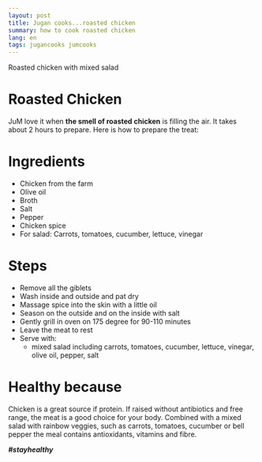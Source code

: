 ```yaml
---
layout: post
title: Jugan cooks...roasted chicken
summary: how to cook roasted chicken
lang: en
tags: jugancooks jumcooks
---
```


<div class="message">
Roasted chicken with mixed salad
</div>

# Roasted Chicken
JuM love it when **the smell of roasted chicken** is filling the air.
It takes about 2 hours to prepare.
Here is how to prepare the treat:

# Ingredients
- Chicken from the farm
- Olive oil
- Broth
- Salt
- Pepper
- Chicken spice
- For salad: Carrots, tomatoes, cucumber, lettuce, vinegar

# Steps
- Remove all the giblets
- Wash inside and outside and pat dry
- Massage spice into the skin with a little oil
- Season on the outside and on the inside with salt
- Gently grill in oven on 175 degree for 90-110 minutes
- Leave the meat to rest
- Serve with:
  - mixed salad including carrots, tomatoes, cucumber, lettuce, vinegar, olive oil, pepper, salt

# Healthy because
Chicken is a great source if protein. If raised without antibiotics and free range, the meat is a good choice for your body.
Combined with a mixed salad with rainbow veggies, such as carrots, tomatoes, cucumber or bell pepper the meal contains antioxidants, vitamins and fibre.

**_#stayhealthy_**
